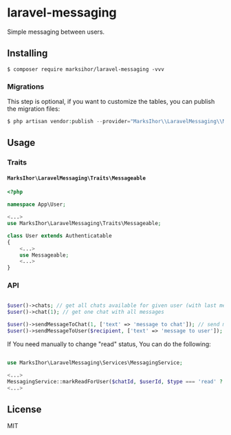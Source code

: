 # laravel-messaging
Simple messaging between users.

## Installing

```shell
$ composer require marksihor/laravel-messaging -vvv
```

### Migrations

This step is optional, if you want to customize the tables, you can publish the migration files:

```php
$ php artisan vendor:publish --provider="MarksIhor\\LaravelMessaging\\MessagingServiceProvider" --tag=migrations
```


## Usage

### Traits

#### `MarksIhor\LaravelMessaging\Traits\Messageable`

```php
<?php

namespace App\User;

<...>
use MarksIhor\LaravelMessaging\Traits\Messageable;

class User extends Authenticatable
{
    <...>
    use Messageable;
    <...>
}
```

### API

```php

$user()->chats; // get all chats available for given user (with last message)
$user()->chat(1); // get one chat with all messages

$user()->sendMessageToChat(1, ['text' => 'message to chat']); // send message to specified chat (if user is in the chat)
$user()->sendMessageToUser($recipient, ['text' => 'message to user']); // send message to specified recipient
```

If You need manually to change "read" status, You can do the following:

```php

use MarksIhor\LaravelMessaging\Services\MessagingService;

<...>
MessagingService::markReadForUser($chatId, $userId, $type === 'read' ? 1 : 0)
<...>

```

## License

MIT